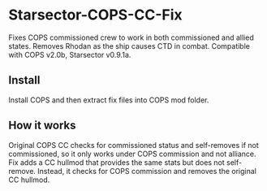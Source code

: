 # Starsector-COPS-CC-Fix
Fixes COPS commissioned crew to work in both commissioned and allied states.
Removes Rhodan as the ship causes CTD in combat.
Compatible with COPS v2.0b, Starsector v0.9.1a.

## Install
Install COPS and then extract fix files into COPS mod folder.

## How it works
Original COPS CC checks for commissioned status and self-removes if not commissioned, so it only works under COPS commission and not alliance.
Fix adds a CC hullmod that provides the same stats but does not self-remove. Instead, it checks for COPS commission and removes the original CC hullmod.
